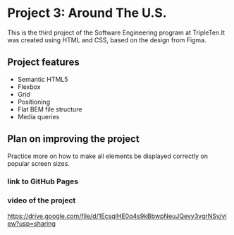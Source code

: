 # Project 3: Around The U.S.

This is the third project of the Software Engineering program at TripleTen.It was created using HTML and CSS, based on the design from Figma.

## Project features

- Semantic HTML5
- Flexbox
- Grid
- Positioning
- Flat BEM file structure
- Media queries

## Plan on improving the project

Practice more on how to make all elements be displayed correctly on popular screen sizes.

### link to GitHub Pages

### video of the project

https://drive.google.com/file/d/1EcsqIHE0q4s9kBbwpNeuJQevy3vgrNSv/view?usp=sharing
